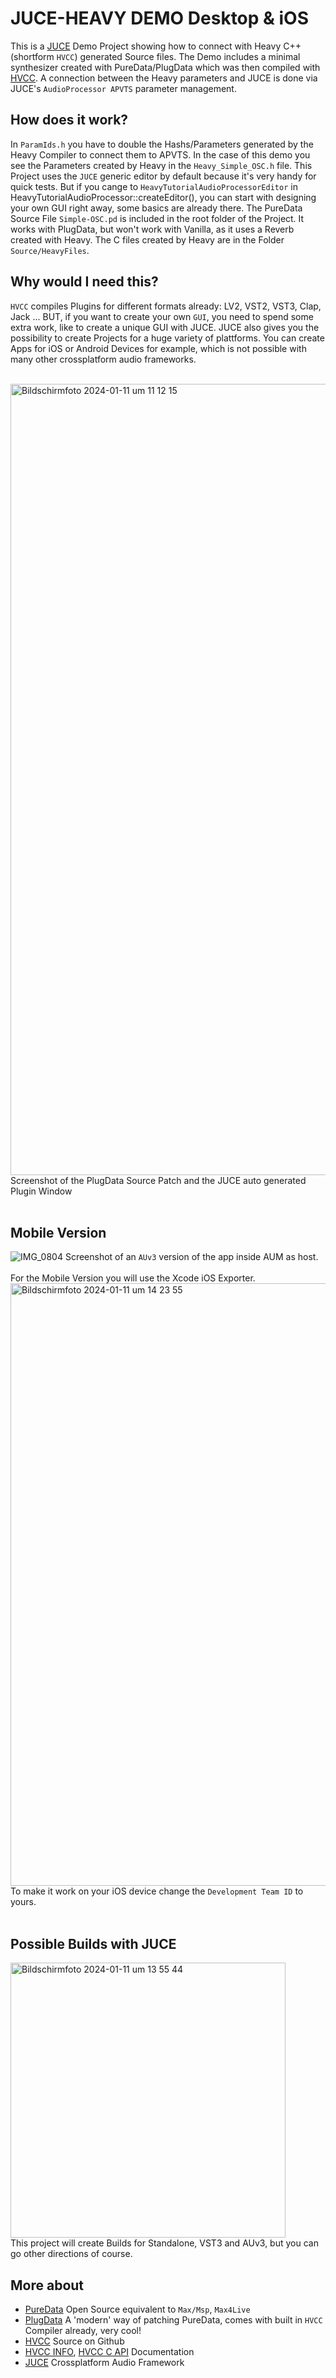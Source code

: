 # JUCE-HEAVY DEMO Desktop & iOS
This is a [JUCE](https://juce.com) Demo Project showing how to connect with Heavy C++ (shortform `HVCC`) generated Source files.
The Demo includes a minimal synthesizer created with PureData/PlugData which was then compiled with [HVCC](https://github.com/Wasted-Audio/hvcc). A connection between the Heavy parameters and JUCE is done via JUCE's `AudioProcessor APVTS` parameter management.



## How does it work?
In `ParamIds.h` you have to double the Hashs/Parameters generated by the Heavy Compiler to connect them to APVTS. In the case of this demo you see the Parameters created by Heavy in the `Heavy_Simple_OSC.h` file.
This Project uses the `JUCE` generic editor by default because it's very handy for quick tests. But if you cange to `HeavyTutorialAudioProcessorEditor` in HeavyTutorialAudioProcessor::createEditor(), you can start with designing your own GUI right away, some basics are already there.
The PureData Source File `Simple-OSC.pd` is included in the root folder of the Project. It works with PlugData, but won't work with Vanilla, as it uses a Reverb created with Heavy. The C files created by Heavy are in the Folder `Source/HeavyFiles`.



## Why would I need this?
`HVCC` compiles Plugins for different formats already: LV2, VST2, VST3, Clap, Jack ... 
BUT, if you want to create your own `GUI`, you need to spend some extra work, like to create a unique GUI with JUCE.
JUCE also gives you the possibility to create Projects for a huge variety of plattforms. You can create Apps for iOS or Android Devices for example, which is not possible with many other crossplatform audio frameworks.
<br />
<br />


<img width="1266" alt="Bildschirmfoto 2024-01-11 um 11 12 15" src="https://github.com/o-g-sus/JUCE-HEAVY/assets/1574482/1d96e589-3dc8-4ad2-b8aa-5564acd1c831">
Screenshot of the PlugData Source Patch and the JUCE auto generated Plugin Window
<br />
<br />

## Mobile Version
![IMG_0804](https://github.com/o-g-sus/JUCE-HEAVY/assets/1574482/ea923f3b-c125-46f8-ba32-e22cf14dcf67)
Screenshot of an `AUv3` version of the app inside AUM as host.
<br />
<br />
For the Mobile Version you will use the Xcode iOS Exporter. 
<img width="964" alt="Bildschirmfoto 2024-01-11 um 14 23 55" src="https://github.com/o-g-sus/JUCE-HEAVY/assets/1574482/6f461be6-f01d-4b7a-b784-0f8d8644ee80"><br />
To make it work on your iOS device change the `Development Team ID` to yours.
<br />
<br /> 

## Possible Builds with JUCE
<img width="440" alt="Bildschirmfoto 2024-01-11 um 13 55 44" src="https://github.com/o-g-sus/JUCE-HEAVY/assets/1574482/6c608d03-a3e1-4ad3-af22-19fb9b16857f"><br />
This project will create Builds for Standalone, VST3 and AUv3, but you can go other directions of course.
<br />

## More about
- [PureData](https://puredata.info) Open Source equivalent to `Max/Msp`, `Max4Live`
- [PlugData](https://plugdata.org) A 'modern' way of patching PureData, comes with built in `HVCC` Compiler already, very cool! 
- [HVCC](https://github.com/Wasted-Audio/hvcc) Source on Github
- [HVCC INFO](https://wasted-audio.github.io/hvcc/), [HVCC C API](https://wasted-audio.github.io/hvcc/docs/05.c.html) Documentation
- [JUCE](https://juce.com) Crossplatform Audio Framework
